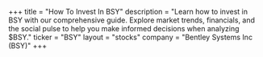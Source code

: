+++
title = "How To Invest In BSY"
description = "Learn how to invest in BSY with our comprehensive guide. Explore market trends, financials, and the social pulse to help you make informed decisions when analyzing $BSY."
ticker = "BSY"
layout = "stocks"
company = "Bentley Systems Inc (BSY)"
+++

